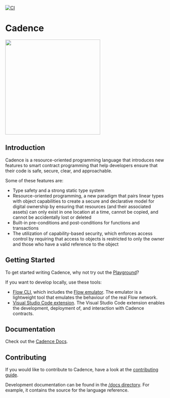 [![CI](https://github.com/onflow/cadence/actions/workflows/ci.yml/badge.svg)](https://github.com/onflow/cadence/actions/workflows/ci.yml)

# Cadence

<img src="https://raw.githubusercontent.com/onflow/cadence/master/cadence_furever.png" width="300" />

## Introduction

Cadence is a resource-oriented programming language that introduces new features
to smart contract programming that help developers ensure that their code is
safe, secure, clear, and approachable.

Some of these features are:

- Type safety and a strong static type system
- Resource-oriented programming, a new paradigm that pairs linear types with
  object capabilities to create a secure and declarative model for digital
  ownership by ensuring that resources (and their associated assets) can only
  exist in one location at a time, cannot be copied, and cannot be accidentally
  lost or deleted
- Built-in pre-conditions and post-conditions for functions and transactions
- The utilization of capability-based security, which enforces access control by
  requiring that access to objects is restricted to only the owner and those who
  have a valid reference to the object

## Getting Started

To get started writing Cadence, why not try out the
[Playground](https://play.onflow.org/)?

If you want to develop locally, use these tools: 
* [Flow CLI](https://github.com/onflow/flow-cli),
	which includes the [Flow emulator](https://github.com/onflow/flow-emulator). The emulator is a lightweight tool that emulates the behaviour of the real Flow network.
* [Visual Studio Code extension](https://github.com/onflow/vscode-cadence). The Visual Studio Code extension enables the development, deployment of, and interaction with Cadence contracts.



## Documentation

Check out the [Cadence Docs](https://docs.onflow.org/cadence/language/).

## Contributing

If you would like to contribute to Cadence, have a look at the [contributing guide](https://github.com/onflow/cadence/blob/master/CONTRIBUTING.md).

Development documentation can be found in the [/docs directory](https://github.com/onflow/flow/tree/master/docs).
For example, it contains the source for the language reference.
